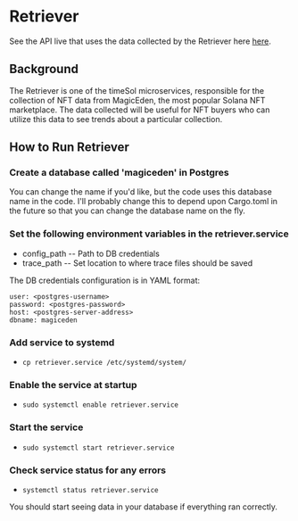 # Retriever

See the API live that uses the data collected by the Retriever here [here](https://www.timesol.sh).

## Background
The Retriever is one of the timeSol microservices, responsible for the collection of NFT data from MagicEden, the most popular Solana NFT marketplace. The data collected will be useful for NFT buyers who can utilize this data to see trends about a particular collection.

## How to Run Retriever

### Create a database called 'magiceden' in Postgres
You can change the name if you'd like, but the code uses this database name in the code. I'll probably change this to depend upon Cargo.toml in the future so that you can change the database name on the fly.

### Set the following environment variables in the retriever.service

* config_path -- Path to DB credentials
* trace_path -- Set location to where trace files should be saved

The DB credentials configuration is in YAML format:

```
user: <postgres-username>
password: <postgres-password>
host: <postgres-server-address>
dbname: magiceden
```
### Add service to systemd
* `cp retriever.service /etc/systemd/system/`
### Enable the service at startup
* `sudo systemctl enable retriever.service`
### Start the service
* `sudo systemctl start retriever.service`
### Check service status for any errors
* `systemctl status retriever.service`

You should start seeing data in your database if everything ran correctly.
